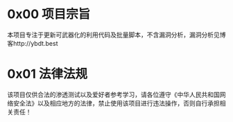 # 0x00 项目宗旨
本项目专注于更新可武器化的利用代码及批量脚本，不含漏洞分析，漏洞分析见博客http://ybdt.best

# 0x01 法律法规
该项目仅供合法的渗透测试以及爱好者参考学习，请各位遵守《中华人民共和国网络安全法》以及相应地方的法律，禁止使用该项目进行违法操作，否则自行承担相关责任！
